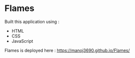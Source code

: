 # Flames 

Built this application using :
* HTML
* CSS
* JavaScript

Flames is deployed here :
https://manoj3690.github.io/Flames/
